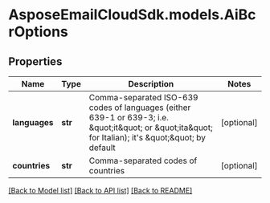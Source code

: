 # AsposeEmailCloudSdk.models.AiBcrOptions
## Properties
Name | Type | Description | Notes
------------ | ------------- | ------------- | -------------
**languages** | **str** | Comma-separated ISO-639 codes of languages (either 639-1 or 639-3; i.e. \&quot;it\&quot; or \&quot;ita\&quot; for Italian); it&#39;s \&quot;\&quot; by default              | [optional] 
**countries** | **str** | Comma-separated codes of countries              | [optional] 



[[Back to Model list]](README.md#documentation-for-models) [[Back to API list]](README.md#documentation-for-api-endpoints) [[Back to README]](README.md)


